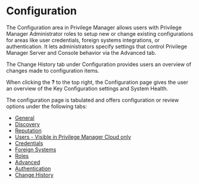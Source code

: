 [title]: # (Configuration)
[tags]: # (admin,configuration)
[priority]: # (2100)
# Configuration

The Configuration area in Privilege Manager allows users with Privilege Manager Administrator roles to setup new or change existing configurations for areas like user credentials, foreign systems integrations, or authentication. It lets administrators specify settings that control Privilege Manager Server and Console behavior via the Advanced tab.

The Change History tab under Configuration provides users an overview of changes made to configuration items.

When clicking the __?__ to the top right, the Configuration page gives the user an overview of the Key Configuration settings and System Health.

The configuration page is tabulated and offers configuration or review options under the following tabs:

* [General](config-gen/index.md)
* [Discovery](config-dis/index.md)
* [Reputation](config-reputation/index.md)
* [Users - Visible in Privilege Manager Cloud only](config-users/index.md)
* [Credentials](config-credentials/index.md)
* [Foreign Systems](config-foreign-sys/index.md)
* [Roles](config-roles/index.md)
* [Advanced](config-adv/index.md)
* [Authentication](config-auth/index.md)
* [Change History](config-history/index.md)
